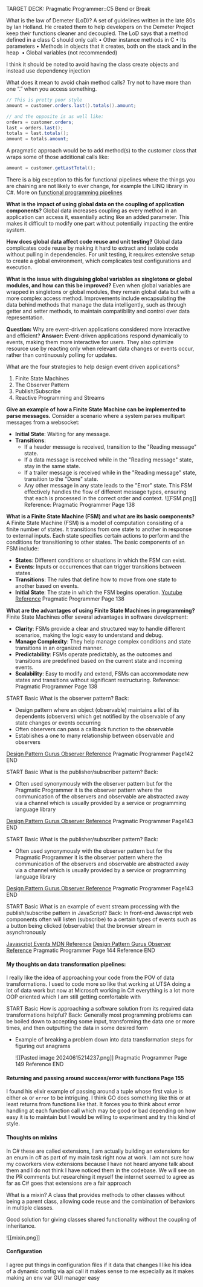TARGET DECK: Pragmatic Programmer::C5 Bend or Break

What is the law of Demeter (LoD)?
A set of guidelines written in the late 80s by Ian Holland. He created them to help developers on the Demeter Project keep their functions cleaner and decoupled.
The LoD says that a method defined in a class C should only call:
• Other instance methods in C
• Its parameters
• Methods in objects that it creates, both on the stack and in the heap 
• Global variables (not recommended)

I think it should be noted to avoid having the class create objects and instead use dependency injection

What does it mean to avoid chain method calls?
Try not to have more than one “.” when you access something.
```cs
// This is pretty poor style
amount = customer.orders.last().totals().amount;

// and the opposite is as well like:
orders = customer.orders;
last = orders.last();
totals = last.totals();
amount = totals.amount;
```
  A pragmatic approach would be to add method(s) to the customer class that wraps some of those additional calls like:
```cs
amount = customer.getLastTotal();
```
There is a big exception to this for functional pipelines where the things you are chaining are not likely to ever change, for example the LINQ library in C#. More on [functional programming pipelines](https://www.youtube.com/watch?v=nuML9SmdbJ4)

**What is the impact of using global data on the coupling of application components?**
Global data increases coupling as every method in an application can access it, essentially acting like an added parameter. This makes it difficult to modify one part without potentially impacting the entire system.

**How does global data affect code reuse and unit testing?**
Global data complicates code reuse by making it hard to extract and isolate code without pulling in dependencies. For unit testing, it requires extensive setup to create a global environment, which complicates test configurations and execution.

**What is the issue with disguising global variables as singletons or global modules, and how can this be improved?**
Even when global variables are wrapped in singletons or global modules, they remain global data but with a more complex access method. Improvements include encapsulating the data behind methods that manage the data intelligently, such as through getter and setter methods, to maintain compatibility and control over data representation.

**Question:** Why are event-driven applications considered more interactive and efficient? **Answer:** Event-driven applications respond dynamically to events, making them more interactive for users. They also optimize resource use by reacting only when relevant data changes or events occur, rather than continuously polling for updates.

What are the four strategies to help design event driven applications?
1. Finite State Machines
2. The Observer Pattern
3. Publish/Subscribe
4. Reactive Programming and Streams

**Give an example of how a Finite State Machine can be implemented to parse messages.**
Consider a scenario where a system parses multipart messages from a websocket:

- **Initial State**: Waiting for any message.
- **Transitions**:
    - If a header message is received, transition to the "Reading message" state.
    - If a data message is received while in the "Reading message" state, stay in the same state.
    - If a trailer message is received while in the "Reading message" state, transition to the "Done" state.
    - Any other message in any state leads to the "Error" state. This FSM effectively handles the flow of different message types, ensuring that each is processed in the correct order and context.
![[FSM.png]]
Reference: Pragmatic Programmer Page 138

**What is a Finite State Machine (FSM) and what are its basic components?**
A Finite State Machine (FSM) is a model of computation consisting of a finite number of states. It transitions from one state to another in response to external inputs. Each state specifies certain actions to perform and the conditions for transitioning to other states. The basic components of an FSM include:

- **States**: Different conditions or situations in which the FSM can exist.
- **Events**: Inputs or occurrences that can trigger transitions between states.
- **Transitions**: The rules that define how to move from one state to another based on events.
- **Initial State**: The state in which the FSM begins operation.
[Youtube Reference](https://www.youtube.com/watch?v=4rNYAvsSkwk)
Pragmatic Programmer Page 138

**What are the advantages of using Finite State Machines in programming?** 
Finite State Machines offer several advantages in software development:

- **Clarity**: FSMs provide a clear and structured way to handle different scenarios, making the logic easy to understand and debug.
- **Manage Complexity**: They help manage complex conditions and state transitions in an organized manner.
- **Predictability**: FSMs operate predictably, as the outcomes and transitions are predefined based on the current state and incoming events.
- **Scalability**: Easy to modify and extend, FSMs can accommodate new states and transitions without significant restructuring.
Reference: Pragmatic Programmer Page 138








START
Basic
What is the observer pattern?
Back: 
-  Design pattern where an object (observable) maintains a list of its dependents (observers) which get notified by the observable of any state changes or events occurring
- Often observers can pass a callback function to the observable
- Establishes a one to many relationship between observable and observers

[Design Pattern Gurus Observer Reference](https://refactoring.guru/design-patterns/observer)
Pragmatic Programmer Page142
END


START
Basic
What is the publisher/subscriber pattern?
Back: 
-  Often used synonymously with the observer pattern but for the Pragmatic Programmer it is the observer pattern where the communication of the observers and observable are abstracted away via a channel which is usually provided by a service or programming language library

[Design Pattern Gurus Observer Reference](https://refactoring.guru/design-patterns/observer)
Pragmatic Programmer Page143
END


START
Basic
What is the publisher/subscriber pattern?
Back: 
-  Often used synonymously with the observer pattern but for the Pragmatic Programmer it is the observer pattern where the communication of the observers and observable are abstracted away via a channel which is usually provided by a service or programming language library

[Design Pattern Gurus Observer Reference](https://refactoring.guru/design-patterns/observer)
Pragmatic Programmer Page143
END


START
Basic
What is an example of event stream processing with the publish/subscribe pattern in JavaScript?
Back: In front-end Javascript web components often will listen (subscribe) to a certain types of events such as a button being clicked (observable) that the browser stream in asynchronously

[Javascript Events MDN Reference](https://developer.mozilla.org/en-US/docs/Learn/JavaScript/Building_blocks/Events#its_not_just_web_pages)
[Design Pattern Gurus Observer Reference](https://refactoring.guru/design-patterns/observer)
Pragmatic Programmer Page 144 Reference 
END

#### My thoughts on data transformation pipelines:
I really like the idea of approaching your code from the POV of data transformations. I used to code more so like that working at UTSA doing a lot of data work but now at Microsoft working in C# everything is a lot more OOP oriented which I am still getting comfortable with


START
Basic
How is approaching a software solution from its required data transformations helpful?
Back: Generally most programming problems can be boiled down to accepting some input, transforming the data one or more times, and then outputting the data in some desired form

- Example of breaking a problem down into data transformation steps for figuring out anagrams
  
  ![[Pasted image 20240615214237.png]]
Pragmatic Programmer Page 149 Reference 
END


#### Returning and passing around success/error with functions Page 155
I found his elixir example of passing around a tuple whose first value is either `ok` or `error` to be intriguing. I think GO does something like this or at least returns from functions like that. It forces you to think about error handling at each function call which may be good or bad depending on how easy it is to maintain but I would be willing to experiment and try this kind of style.


#### Thoughts on mixins
In C# these are called extensions, I am actually building an extensions for an enum in c# as part of my main task right now at work. I am not sure how my coworkers view extensions because I have not heard anyone talk about them and I do not think I have noticed them in the codebase. We will see on the PR comments but researching it myself the internet seemed to agree as far as C# goes that extensions are a fair approach

What is a mixin?
A class that provides methods to other classes without being a parent class, allowing code reuse and the combination of behaviors in multiple classes.

Good solution for giving classes shared functionality without the coupling of inheritance.

![[mixin.png]]



#### Configuration

I agree put things in configuration files if it data that changes 
I like his idea of a dynamic config via api call it makes sense to me especially as it makes making an env var GUI manager easy



